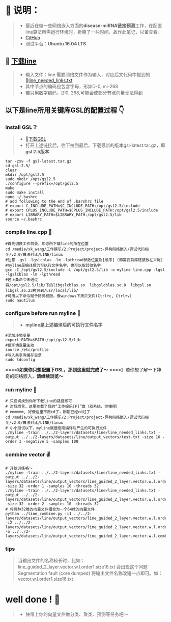 # :book: 说明：
> - 最近在做一些网络嵌入方面的**disease-miRNA链接预测**工作，在配置line算法所需运行环境时，折腾了一些时间，故作此笔记，以备查看。
> - [GitHub](https://github.com/pick-up-a-drop-of-water/Network_Embedding/blob/master/issue/10.%E7%AE%97%E6%B3%95%E5%AF%B9%E6%AF%94%E9%97%AE%E9%A2%98.md)
>  - 测试平台：**Ubuntu 16.04 LTS**
>  
## :link: [下载line](https://github.com/tangjianpku/LINE)
> - 输入文件：line 需要网络文件作为输入，对应后文代码中提到的:link:[line_needed_links.txt](https://github.com/pick-up-a-drop-of-water/Network_Embedding/blob/master/issue/data/line_needed_links.txt) 
> - 其中节点的编码应包含字母，形如D-0, mi-268
> - 若只用数字编码，即0, 268,可能会使部分节点向量无法得到
> 
## 以下是line所用关键库GSL的配置过程 :point_down:
### install GSL :grey_question: 
> - :link:[下载GSL](http://mirrors.ustc.edu.cn/gnu/gsl/)
> - 打开上述链接后，往下拉到最后，下载最新的版本gsl-latest.tar.gz，即**gsl 2.5版本**
> 
```shell
tar -zxv -f gsl-latest.tar.gz 
cd gsl-2.5/
clear
mkdir /opt/gsl2.5
sudo mkdir /opt/gsl2.5
./configure --prefix=/opt/gsl2.5
make
sudo make install
nano ~/.bashrc
# add following to the end of .barshrc file
# export C_INCLUDE_PATH=$C_INCLUDE_PATH:/opt/gsl2.5/include
# export CPLUS_INCLUDE_PATH=$CPLUS_INCLUDE_PATH:/opt/gsl2.5/include
# export LIBRARY_PATH=$LIBRARY_PATH:/opt/gsl2.5/lib
source ~/.bashrc
```
### compile line.cpp :pray:
```shell
#首先切换工作目录，即你所下载line的所在位置
cd /media/xk_wang/工作娱乐/2.Project/project-异构网络嵌入/调试代码相关/v2.0/算法对比/LINE/linux
#注意 -gsl -lgslcblas -lm -lpthread参数位置及[顺序] (即需要将库链接放在末尾)
#myline是编译后的可执行文件名字，也可以取其他名字
gcc -I /opt/gsl2.5/include -L /opt/gsl2.5/lib -o myline line.cpp -lgsl -lgslcblas -lm -lpthread
#若上条命令未通过
将/opt/gsl2.5/lib/下的libgslcblas.so  libgslcblas.so.0  libgsl.so  libgsl.so.23拷贝到/usr/local/lib/
#可用以下命令赋予拷贝权限，像windows下拷贝文件(Ctrl+c, Ctrl+v)
sudo nautilus
```
### configure before run myline :walking:
> - **myline是上述编译后的可执行文件名字**
```shell
#添加环境变量
export PATH=$PATH:/opt/gsl2.5/lib
#使环境变量生效
source /etc/profile
#写入共享库缓存目录
sudo ldconfig
```
====》**如果你只想配置下GSL，那到这里就完成了～**
====》若你想了解一下神奇的网络嵌入，**请继续浏览～**
### run myline :running:
```shell
# 只要切换到你所下载line的路径即可
# 对我而言，这里挂载了我的“工作娱乐[F]”盘（双系统，你懂得）
# emmmmm, 好像这里不用cd了，刚刚已经cd过了
cd /media/xk_wang/工作娱乐/2.Project/project-异构网络嵌入/调试代码相关/v2.0/算法对比/LINE/linux
# 小小测试以下，myline就是刚刚编译后产生的可执行文件
./myline -train ../../2-layers/datasets/line/line_needed_links.txt -output ../../2-layers/datasets/line/output_vectors/test.txt -size 16 -order 1 -negative 5 -samples 100
```
### combine vector :v:
```shell
# 开始训练咯～
./myline -train ../../2-layers/datasets/line/line_needed_links.txt -output ../../2-layers/datasets/line/output_vectors/line_guided_2_layer.vector.w.l.order1.size32.txt  -size 32 -order 1 -samples 10 -threads 32
./myline -train ../../2-layers/datasets/line/line_needed_links.txt -output ../../2-layers/datasets/line/output_vectors/line_guided_2_layer.vector.w.l.order2.size32.txt  -size 32 -order 2 -samples 10 -threads 32
# 将两种32维的向量文件组合为一个64维的向量文件
python ../line_combine.py -i1 ../../2-layers/datasets/line/output_vectors/line_guided_2_layer.vector.w.l.order1.size32.txt -i2 ../../2-layers/datasets/line/output_vectors/line_guided_2_layer.vector.w.l.order2.size32.txt -o ../../2-layers/datasets/line/output_vectors/line_guided_2_layer.vector.w.l.combined.size64.txt
```
### tips
> 当输出文件的名称较长时，比如：line_guided_2_layer.vector.w.l.order1.size16.txt
> 会出现这个问题Segmentation fault (core dumped)
> 将输出文件名称改短一点即可。如：vector.w.l.order1.size16.txt

# well done !  :tada:
> - 快带上你的向量文件做分类、聚类、预测等任务吧～
